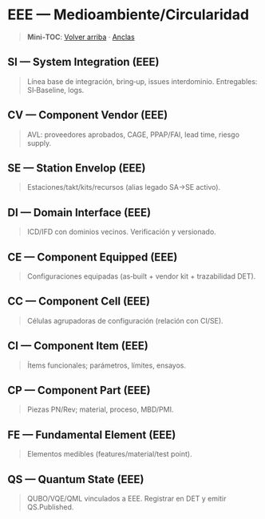 # EEE — Medioambiente/Circularidad
<a id="si-eee"></a> <a id="cv-eee"></a> <a id="se-eee"></a>
<a id="di-eee"></a> <a id="ce-eee"></a>
<a id="cc-eee"></a> <a id="ci-eee"></a> <a id="cp-eee"></a> <a id="fe-eee"></a>
<a id="qs-eee"></a>

> **Mini‑TOC**: [Volver arriba](../index-table.md) · [Anclas](../anchors.html)

## SI — System Integration (EEE)
> Línea base de integración, bring‑up, issues interdominio. Entregables: SI‑Baseline, logs.

## CV — Component Vendor (EEE)
> AVL: proveedores aprobados, CAGE, PPAP/FAI, lead time, riesgo supply.

## SE — Station Envelop (EEE)
> Estaciones/takt/kits/recursos (alias legado SA→SE activo).

## DI — Domain Interface (EEE)
> ICD/IFD con dominios vecinos. Verificación y versionado.

## CE — Component Equipped (EEE)
> Configuraciones equipadas (as‑built + vendor kit + trazabilidad DET).

## CC — Component Cell (EEE)
> Células agrupadoras de configuración (relación con CI/SE).

## CI — Component Item (EEE)
> Ítems funcionales; parámetros, límites, ensayos.

## CP — Component Part (EEE)
> Piezas PN/Rev; material, proceso, MBD/PMI.

## FE — Fundamental Element (EEE)
> Elementos medibles (features/material/test point).

## QS — Quantum State (EEE)
> QUBO/VQE/QML vinculados a EEE. Registrar en DET y emitir QS.Published.
